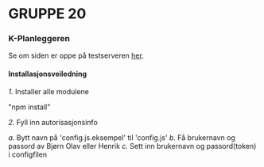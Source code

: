 # GRUPPE 20

### K-Planleggeren

Se om siden er oppe på testserveren [her](www.hektisk.no).

#### Installasjonsveiledning

*1.* Installer alle modulene

  "npm install"

*2.* Fyll inn autorisasjonsinfo

  *a.* Bytt navn på 'config.js.eksempel' til 'config.js'
  *b.* Få brukernavn og passord av Bjørn Olav eller Henrik
  *c.* Sett inn brukernavn og passord(token) i configfilen
